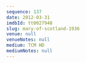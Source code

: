 ```yaml
---
sequence: 137
date: 2012-03-31
imdbId: tt0027948
slug: mary-of-scotland-1936
venue: null
venueNotes: null
medium: TCM HD
mediumNotes: null
---
```

